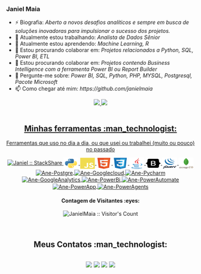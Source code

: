 <div align="rigth">
<h3>Janiel Maia</h3>
<ul dir="auto">
<li>⚡ Biografia: 				<i>Aberto a novos desafios analíticos e sempre em busca de soluções inovadoras para impulsionar o sucesso dos projetos.</li></i>
<li>🔭 Atualmente estou trabalhando: 		<i>Analista de Dados Sênior</li></i>
<li>🌱 Atualmente estou aprendendo: 		<i>Machine Learning, R</li></i>
<li>👯 Estou procurando colaborar em:	 	<i>Projetos relacionados a Python, SQL, Power BI, ETL</li></i>
<li>🤔 Estou procurando colaborar em: 		<i>Projetos contendo Business Intelligence com a ferramenta Power BI ou Report Builder</li></i>
<li>💬 Pergunte-me sobre: 			<i>Power BI, SQL, Python, PHP, MYSQL, Postgresql, Pacote Microsoft</li></i>
<li>📫 Como chegar até mim: 			<i>https://github.com/janielmaia</li></i>
</ul>
<div align="center">
  <a href="https://dev.to/janielmaia">
  <img height="180em" src="https://github-readme-stats.vercel.app/api?username=Janielmaia&show_icons=true&theme=gotham&include_all_commits=true&count_private=true">
  <img height="180em" src="https://github-readme-stats.vercel.app/api/top-langs/?username=Janielmaia&layout=compact&langs_count=7&theme=gotham"/>
</div>
	  
<div style="display: inline_block"><br>	  
<h2 align="center">Minhas ferramentas :man_technologist:</h2>
<p align="center">Ferramentas que uso no dia a dia, ou que usei ou trabalhei (muito ou pouco) no passado</p>
<p align="center">
  <a href="https://stackshare.io/janielmaia">
    <img src="http://img.shields.io/badge/tech-stack-0690fa.svg?style=flat" alt="Janiel :: StackShare" />
   <img align="center" alt="Ane-Python" height="30" width="40" src="https://raw.githubusercontent.com/devicons/devicon/master/icons/python/python-original.svg">
  <img align="center" alt="Ane-Js" height="30" width="40" src="https://raw.githubusercontent.com/devicons/devicon/master/icons/javascript/javascript-plain.svg">
  <img align="center" alt="Ane-HTML" height="30" width="40" src="https://raw.githubusercontent.com/devicons/devicon/master/icons/html5/html5-original.svg">
  <img align="center" alt="Ane-CSS" height="30" width="40" src="https://raw.githubusercontent.com/devicons/devicon/master/icons/css3/css3-original.svg">
  <img align="center" alt="Ane-Java" height="30" width="40" src="https://raw.githubusercontent.com/devicons/devicon/master/icons/java/java-original.svg">
  <img align="center" alt="Ane-bootstrap" height="30" width="40" src="https://raw.githubusercontent.com/devicons/devicon/d00d0969292a6569d45b06d3f350f463a0107b0d/icons/bootstrap/bootstrap-plain.svg">
  <img align="center" alt="Ane-jQUERY" height="30" width="40" src="https://raw.githubusercontent.com/devicons/devicon/ac557d6ff33ff370a5db99f97aeab35ea5c67fbd/icons/jquery/jquery-original-wordmark.svg">
  <img align="center" alt="Ane-MongoDb" height="30" width="40" src="https://raw.githubusercontent.com/devicons/devicon/c5378d6c2510ffa0b3e4475af95618a8048d6cf1/icons/mongodb/mongodb-original-wordmark.svg">
  <img align="center" alt="Ane-Postgre" height="30" width="40" src="https://img.stackshare.io/service/1028/ASOhU5xJ.png">
  <img align="center" alt="Ane-Googlecloud" height="30" width="40" src="https://img.stackshare.io/service/4240/1a61e4pu_400x400.jpg">
  <img align="center" alt="Ane-Pycharm" height="30" width="40" src="https://img.stackshare.io/service/1644/logo.png">
  <img align="center" alt="Ane-GoogleAnalytics" height="30" width="40" src="https://img.stackshare.io/service/64/cU74ahCn_400x400.jpg">
  <img align="center" alt="Ane-PowerBi" height="30" width="40" src="https://www.tekenable.ie/wp-content/uploads/2019/09/PowerBI-Icon-Transparent.png">
  <img align="center" alt="Ane-PowerAutomate" height="30" width="40" src="https://shop.anaptis.com/wp-content/uploads/2018/08/microsoft-power-automate.png">
  <img align="center" alt="Ane-PowerApp" height="30" width="40" src="https://www.it.miami.edu/_assets/images/PowerApps_256.png">
  <img align="center" alt="Ane-PowerAgents" height="30" width="40" src="https://th.bing.com/th/id/OIP.gYR-nAm9FvGKmSQyaqfu_AAAAA?pid=ImgDet&rs=1">
   </a>
</p>
	
<h4 align="center">Contagem de Visitantes :eyes:</h4>

<p align="center"><img src="https://profile-counter.glitch.me/{janielmaia}/count.svg" alt="JanielMaia :: Visitor's Count" /></p>
	
<div style="display: inline_block"><br>	  
<h2 align="center">Meus Contatos :man_technologist:</h2>
 
<h2 align="center"><a href="https://www.instagram.com/janiell_maia/" target="_blank"><img src="https://img.shields.io/badge/-Instagram-%23E4405F?style=for-the-badge&logo=instagram&logoColor=white" target="_blank"></a>
  <a href = "mailto:janiellmaia@gmail.com"><img src="https://img.shields.io/badge/-Gmail-%23333?style=for-the-badge&logo=gmail&logoColor=white" target="_blank"></a>
  <a href="https://www.linkedin.com/in/janiel-analista-de-dados/" target="_blank"><img src="https://img.shields.io/badge/-LinkedIn-%230077B5?style=for-the-badge&logo=linkedin&logoColor=white" target="_blank"></a> 
  <a href="https://janielmaia.github.io/#index.html#home" target="_blank"><img src="https://img.shields.io/badge/-Portfolio-%23E4405F?style=for-the-badge&logo=portfolio&logoColor=white" target="_blank"></a>
<div>   
</div>


